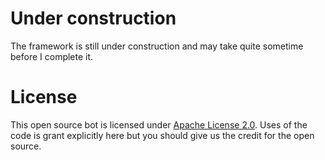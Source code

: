# Under construction

The framework is still under construction and may take quite sometime before I complete it.

# License
This open source bot is licensed under [Apache License 2.0](https://github.com/Shashank3736/discord-captcha/blob/master/LICENSE). Uses of the code is grant explicitly here but you should give us the credit for the open source.
